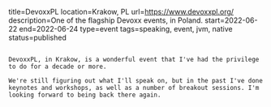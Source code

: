 title=DevoxxPL
location=Krakow, PL
url=https://www.devoxxpl.org/
description=One of the flagship Devoxx events, in Poland.
start=2022-06-22
end=2022-06-24
type=event
tags=speaking, event, jvm, native
status=published
~~~~~~

DevoxxPL, in Krakow, is a wonderful event that I've had the privilege to do for a decade or more.

We're still figuring out what I'll speak on, but in the past I've done keynotes and workshops, as well as a number of breakout sessions. I'm looking forward to being back there again.
